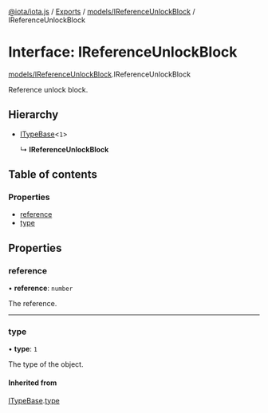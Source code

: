 [@iota/iota.js](../README.md) / [Exports](../modules.md) / [models/IReferenceUnlockBlock](../modules/models_ireferenceunlockblock.md) / IReferenceUnlockBlock

# Interface: IReferenceUnlockBlock

[models/IReferenceUnlockBlock](../modules/models_ireferenceunlockblock.md).IReferenceUnlockBlock

Reference unlock block.

## Hierarchy

- [ITypeBase](models_itypebase.itypebase.md)<``1``\>

  ↳ **IReferenceUnlockBlock**

## Table of contents

### Properties

- [reference](models_ireferenceunlockblock.ireferenceunlockblock.md#reference)
- [type](models_ireferenceunlockblock.ireferenceunlockblock.md#type)

## Properties

### reference

• **reference**: `number`

The reference.

___

### type

• **type**: ``1``

The type of the object.

#### Inherited from

[ITypeBase](models_itypebase.itypebase.md).[type](models_itypebase.itypebase.md#type)

